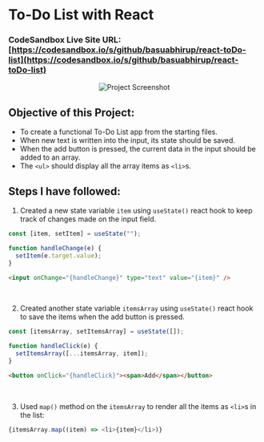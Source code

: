 # To-Do List with React

### CodeSandbox Live Site URL: [https://codesandbox.io/s/github/basuabhirup/react-toDo-list](https://codesandbox.io/s/github/basuabhirup/react-toDo-list)

<div align="center">
  <img src="https://i.ibb.co/cCNS2H5/image.png" alt="Project Screenshot">
</div>

## Objective of this Project:

- To create a functional To-Do List app from the starting files.
- When new text is written into the input, its state should be saved.
- When the add button is pressed, the current data in the input should be added to an array.
- The `<ul>` should display all the array items as `<li>`s.

## Steps I have followed:

1. Created a new state variable `item` using `useState()` react hook to keep track of changes made on the input field.

```javascript
const [item, setItem] = useState("");

function handleChange(e) {
  setItem(e.target.value);
}
```

```html
<input onChange="{handleChange}" type="text" value="{item}" />
```

<br />

2. Created another state variable `itemsArray` using `useState()` react hook to save the items when the add button is pressed.

```javascript
const [itemsArray, setItemsArray] = useState([]);

function handleClick(e) {
  setItemsArray([...itemsArray, item]);
}
```

```html
<button onClick="{handleClick}"><span>Add</span></button>
```

<br />

3. Used `map()` method on the `itemsArray` to render all the items as `<li>`s in the list:

```javascript
{itemsArray.map((item) => <li>{item}</li>)}
```
